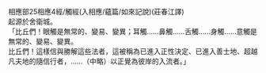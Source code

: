相應部25相應4經/觸經(入相應/蘊篇/如來記說)(莊春江譯)  
起源於舍衛城。  
「比丘們！眼觸是無常的、變易、變異；耳觸……鼻觸……舌觸……身觸……意觸是無常的、變易、變異。  
比丘們！這樣信與勝解這些法者，這被稱為已進入正性決定、已進入善士地、超越凡夫地的隨信行者，……（中略）以正覺為彼岸的入流者。」  
  
  
